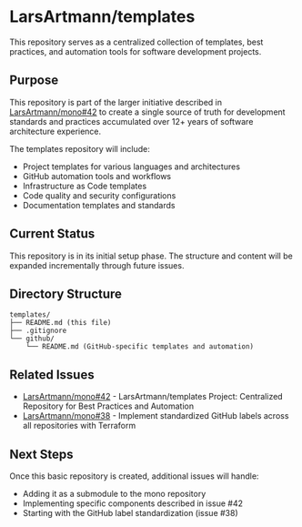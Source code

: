 # LarsArtmann/templates

This repository serves as a centralized collection of templates, best practices, and automation tools for software development projects.

## Purpose

This repository is part of the larger initiative described in [LarsArtmann/mono#42](https://github.com/LarsArtmann/mono/issues/42) to create a single source of truth for development standards and practices accumulated over 12+ years of software architecture experience.

The templates repository will include:
- Project templates for various languages and architectures
- GitHub automation tools and workflows
- Infrastructure as Code templates
- Code quality and security configurations
- Documentation templates and standards

## Current Status

This repository is in its initial setup phase. The structure and content will be expanded incrementally through future issues.

## Directory Structure

```
templates/
├── README.md (this file)
├── .gitignore
└── github/
    └── README.md (GitHub-specific templates and automation)
```

## Related Issues

- [LarsArtmann/mono#42](https://github.com/LarsArtmann/mono/issues/42) - LarsArtmann/templates Project: Centralized Repository for Best Practices and Automation
- [LarsArtmann/mono#38](https://github.com/LarsArtmann/mono/issues/38) - Implement standardized GitHub labels across all repositories with Terraform

## Next Steps

Once this basic repository is created, additional issues will handle:
- Adding it as a submodule to the mono repository
- Implementing specific components described in issue #42
- Starting with the GitHub label standardization (issue #38)
